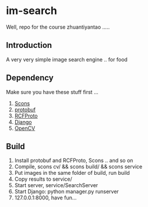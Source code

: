 im-search
=========

Well, repo for the course zhuantiyantao .....

## Introduction

A very very simple image search engine .. for food

## Dependency

Make sure you have these stuff first ...

1. [Scons](http://www.scons.org) 
2. [protobuf](https://code.google.com/p/protobuf/)
3. [RCFProto](http://www.deltavsoft.com/RCFProto.html)
4. [Django](https://www.djangoproject.com/)
5. [OpenCV](http://opencv.org/)
 
## Build

1. Install protobuf and RCFProto, Scons .. and so on
2. Compile, scons cv/ && scons build/ && scons service
3. Put images in the same folder of build, run build
4. Copy results to service/
5. Start server, service/SearchServer
6. Start Django: python manager.py runserver
7. 127.0.0.1:8000, have fun...
